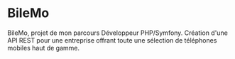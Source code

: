 # BileMo
BileMo, projet de mon parcours Développeur PHP/Symfony. Création d'une API REST pour une entreprise offrant toute une sélection de téléphones mobiles haut de gamme.
